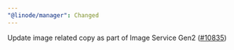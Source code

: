```yaml
---
"@linode/manager": Changed
---
```


Update image related copy as part of Image Service Gen2 ([#10835](https://github.com/linode/manager/pull/10835))
